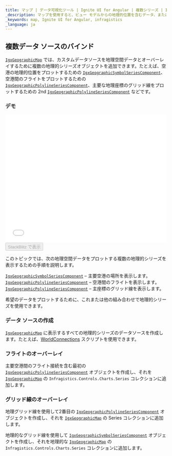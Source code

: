 ```yaml
---
title: マップ | データ可視化ツール | Ignite UI for Angular | 複数シリーズ | Infragistics
_description: マップを使用すると、ビュー モデルからの地理的位置を含むデータ、またはシェープ ファイルから地理的画像マップにロードされた地理空間データを表示できます。
_keywords: map, Ignite UI for Angular, infragistics
_language: ja
---
```


## 複数データ ソースのバインド

[`IgxGeographicMap`](/angular-apis/typescript/latest/classes/igxgeographicmap.html) では、カスタムデータソースを地理空間データとオーバーレイするために複数の地理的シリーズオブジェクトを追加できます。たとえば、空港の地理的位置をプロットするための [`IgxGeographicSymbolSeriesComponent`](/angular-apis/typescript/latest/classes/igxgeographicsymbolseriescomponent.html)、空港間のフライトをプロットするための [`IgxGeographicPolylineSeriesComponent`](/angular-apis/typescript/latest/classes/igxgeographicpolylineseriescomponent.html)、主要な地理座標のグリッド線をプロットするための 2nd [`IgxGeographicPolylineSeriesComponent`](/angular-apis/typescript/latest/classes/igxgeographicpolylineseriescomponent.html) などです。

### デモ

<div class="sample-container loading" style="height: 400px">
    <iframe id="geo-map-binding-multiple-sources-iframe" src='{environment:demosBaseUrl}/maps/geo-map-binding-multiple-sources' width="100%" height="100%" seamless frameBorder="0" onload="onXPlatSampleIframeContentLoaded(this);"></iframe>
</div>
<div>
    <button data-localize="stackblitz" disabled class="stackblitz-btn"   data-iframe-id="geo-map-binding-multiple-sources-iframe" data-demos-base-url="{environment:demosBaseUrl}">StackBlitz で表示
    </button>
</div>

<div class="divider--half"></div>

このトピックでは、次の地理空間データをプロットする複数の地理的シリーズを表示するための手順を説明します。

[`IgxGeographicSymbolSeriesComponent`](/angular-apis/typescript/latest/classes/igxgeographicsymbolseriescomponent.html) – 主要空港の場所を表示します。
[`IgxGeographicPolylineSeriesComponent`](/angular-apis/typescript/latest/classes/igxgeographicpolylineseriescomponent.html) – 空港間のフライトを表示します。
[`IgxGeographicPolylineSeriesComponent`](/angular-apis/typescript/latest/classes/igxgeographicpolylineseriescomponent.html) – 主座標のグリッド線を表示します。

希望のデータをプロットするために、これまたは他の組み合わせで地理的シリーズを使用できます。

### データ ソースの作成

[`IgxGeographicMap`](/angular-apis/typescript/latest/classes/igxgeographicmap.html) に表示するすべての地理的シリーズのデータ​​ソースを作成します。たとえば、[WorldConnections](map_resources_world_connections.md) スクリプトを使用できます。

### フライトのオーバーレイ

主要空港間のフライト接続を含む最初の [`IgxGeographicPolylineSeriesComponent`](/angular-apis/typescript/latest/classes/igxgeographicpolylineseriescomponent.html) オブジェクトを作成し、それを [`IgxGeographicMap`](/angular-apis/typescript/latest/classes/igxgeographicmap.html) の `Infragistics.Controls.Charts.Series` コレクションに追加します。

### グリッド線のオーバーレイ

地理グリッド線を使用して2番目の [`IgxGeographicPolylineSeriesComponent`](/angular-apis/typescript/latest/classes/igxgeographicpolylineseriescomponent.html) オブジェクトを作成し、それを [`IgxGeographicMap`](/angular-apis/typescript/latest/classes/igxgeographicmap.html) の Series コレクションに追加します。

地理的なグリッド線を使用して [`IgxGeographicSymbolSeriesComponent`](/angular-apis/typescript/latest/classes/igxgeographicsymbolseriescomponent.html) オブジェクトを作成し、それを地理的な [`IgxGeographicMap`](/angular-apis/typescript/latest/classes/igxgeographicmap.html) の `Infragistics.Controls.Charts.Series` コレクションに追加します。

